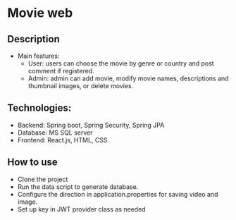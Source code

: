 
# Movie web

## Description
- Main features: 
    + User: users can choose the movie by genre or country and post comment if registered.
    + Admin: admin can add movie, modify movie names, descriptions and thumbnail images, or delete movies.

## Technologies:
- Backend: Spring boot, Spring Security, Spring JPA
- Database: MS SQL server 
- Frontend: React.js, HTML, CSS
## How to use 
- Clone the project 
- Run the data script to generate database.
- Configure the direction in application.properties for saving video and image.
- Set up key in JWT provider class as needed
